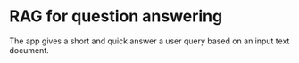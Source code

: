 # RAG for question answering

The app gives a short and quick answer a user query based on an input text document.
